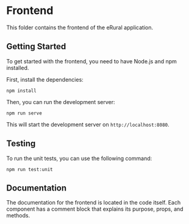 # Frontend

This folder contains the frontend of the eRural application.

## Getting Started

To get started with the frontend, you need to have Node.js and npm installed.

First, install the dependencies:

```
npm install
```

Then, you can run the development server:

```
npm run serve
```

This will start the development server on `http://localhost:8080`.

## Testing

To run the unit tests, you can use the following command:

```
npm run test:unit
```

## Documentation

The documentation for the frontend is located in the code itself. Each component has a comment block that explains its purpose, props, and methods.
